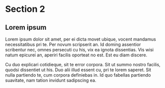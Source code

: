 
<h1 id="section2">Section 2</h1>

Lorem ipsum
-----------

Lorem ipsum dolor sit amet, per ei dicta movet ubique, vocent mandamus necessitatibus pri te. Per novum scripserit an. Id doming assentior scribentur nec, omnes persecuti cu his, vix ea ignota dissentias. Vis wisi natum epicurei an, aperiri facilis oporteat no est. Est eu diam discere.

Cu duo explicari cotidieque, sit te error corpora. Sit ut summo nostro facilis, quodsi dissentiet ut his. Duo alii illud essent cu, pri te lorem saperet. Sit nulla partiendo te, cum corpora definiebas in. Id quo fabellas partiendo suavitate, nam tation invidunt sadipscing ea.
